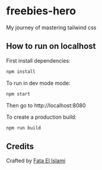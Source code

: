 # freebies-hero

My journey of mastering tailwind css

## How to run on localhost

First install dependencies:

```sh
npm install
```

To run in dev mode mode:

```sh
npm start
```

Then go to http://localhost:8080

To create a production build:

```sh
npm run build
```

## Credits

Crafted by [Fata El Islami](https://www.linkedin.com/in/fataelislami/)

